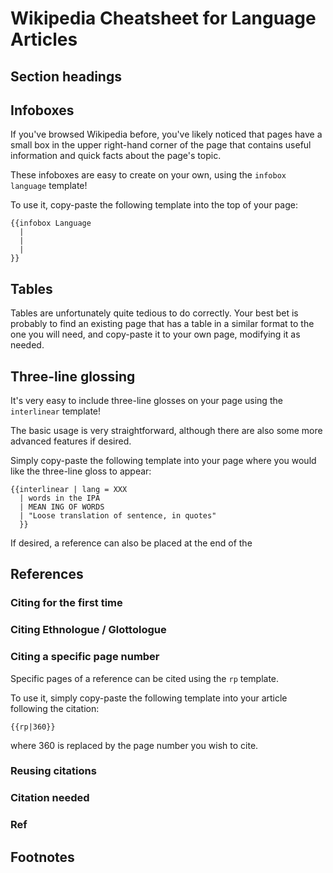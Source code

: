 # Wikipedia Cheatsheet for Language Articles

## Section headings

## Infoboxes
If you've browsed Wikipedia before, you've likely noticed that pages have a
small box in the upper right-hand corner of the page that contains useful
information and quick facts about the page's topic.

These infoboxes are easy to create on your own, using the `infobox language` template!

To use it, copy-paste the following template into the top of your page:
```
{{infobox Language
  |
  |
  |
}}
```

## Tables
Tables are unfortunately quite tedious to do correctly. Your best bet is probably
to find an existing page that has a table in a similar format to the one you will
need, and copy-paste it to your own page, modifying it as needed.

## Three-line glossing
It's very easy to include three-line glosses on your page using the `interlinear`
template!

The basic usage is very straightforward, although there are also some more
advanced features if desired.

Simply copy-paste the following template into your page where you would like the
three-line gloss to appear:
```
{{interlinear | lang = XXX
  | words in the IPA
  | MEAN ING OF WORDS
  | "Loose translation of sentence, in quotes"
  }}
```

If desired, a reference can also be placed at the end of the


## References

### Citing for the first time

### Citing Ethnologue / Glottologue

### Citing a specific page number
Specific pages of a reference can be cited using the `rp` template.

To use it, simply copy-paste the following template into your article following
the citation:

```
{{rp|360}}
```

where 360 is replaced by the page number you wish to cite.

### Reusing citations

### Citation needed

### Ref

## Footnotes
